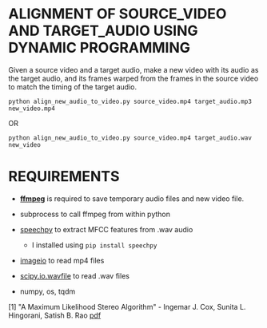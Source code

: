 # ALIGNMENT OF SOURCE_VIDEO AND TARGET_AUDIO USING DYNAMIC PROGRAMMING

Given a source video and a target audio, make a new video with its audio as the target audio, and its frames warped from the frames in the source video to match the timing of the target audio.

```python align_new_audio_to_video.py source_video.mp4 target_audio.mp3 new_video.mp4```

OR

```python align_new_audio_to_video.py source_video.mp4 target_audio.wav new_video```


# REQUIREMENTS

- [**ffmpeg**](https://www.ffmpeg.org/) is required to save temporary audio files and new video file.

- subprocess to call ffmpeg from within python

- [speechpy](https://github.com/astorfi/speechpy) to extract MFCC features from .wav audio
    - I installed using ```pip install speechpy```

- [imageio](http://imageio.readthedocs.io/en/stable/) to read mp4 files

- [scipy.io.wavfile](https://docs.scipy.org/doc/scipy-0.14.0/reference/io.html#module-scipy.io.wavfile) to read .wav files

- numpy, os, tqdm


[1] "A Maximum Likelihood Stereo Algorithm" - Ingemar J. Cox, Sunita L. Hingorani, Satish B. Rao [pdf](https://pdfs.semanticscholar.org/b232/e3426e0014389ea05132ea8d08789dcc0566.pdf)

